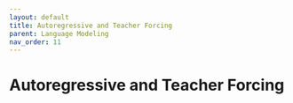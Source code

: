 ```yaml
---
layout: default
title: Autoregressive and Teacher Forcing
parent: Language Modeling
nav_order: 11
---
```


# Autoregressive and Teacher Forcing

